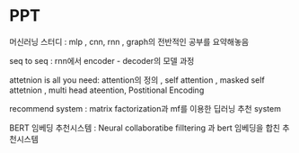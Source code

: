 # PPT
머신러닝 스터디 : mlp , cnn, rnn , graph의 전반적인 공부를 요약해놓음

seq to seq : rnn에서 encoder - decoder의 모델 과정 

attetnion is all you need: attention의 정의 , self attention , masked self attetnion , multi head ateention, Postitional Encoding

recommend system : matrix factorization과 mf를 이용한 딥러닝 추천 system 

BERT 임베딩 추천시스템 : Neural collaboratibe filltering 과 bert 임베딩을 합친 추천시스템
